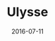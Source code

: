 ---
layout: site
title: "Ulysse"
date: 2016-07-11
categories: [community]
version: 1.6.6
major: 1
minor: 6
patch: 6
slug: ulysse
link: https://www.ulysseonthetruck.com/#/
permalink: /sites/:slug
---